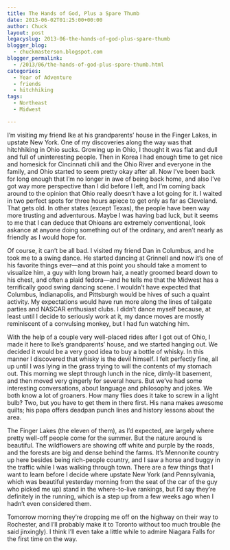 ```yaml
---
title: The Hands of God, Plus a Spare Thumb
date: 2013-06-02T01:25:00+00:00
author: Chuck
layout: post
legacyslug: 2013-06-the-hands-of-god-plus-spare-thumb
blogger_blog:
  - chuckmasterson.blogspot.com
blogger_permalink:
  - /2013/06/the-hands-of-god-plus-spare-thumb.html
categories:
  - Year of Adventure
  - friends
  - hitchhiking
tags:
  - Northeast
  - Midwest

---
```


I’m visiting my friend Ike at his grandparents’ house in the Finger
Lakes, in upstate New York. One of my discoveries along the way was that
hitchhiking in Ohio sucks. Growing up in Ohio, I thought it was flat and dull
and full of uninteresting people. Then in Korea I had enough time to get nice
and homesick for Cincinnati chili and the Ohio River and everyone in the
family, and Ohio started to seem pretty okay after all. Now I’ve been
back for long enough that I’m no longer in awe of being back home, and
also I’ve got way more perspective than I did before I left, and
I’m coming back around to the opinion that Ohio really doesn’t have
a lot going for it. I waited in two perfect spots for three hours apiece to get
only as far as Cleveland. That gets old. In other states (except Texas), the
people have been way more trusting and adventurous. Maybe I was having bad
luck, but it seems to me that I can deduce that Ohioans are extremely
conventional, look askance at anyone doing something out of the ordinary, and
aren’t nearly as friendly as I would hope for.

Of course, it can’t be all bad. I visited my friend Dan in Columbus, and
he took me to a swing dance. He started dancing at Grinnell and now it’s
one of his favorite things ever—and at this point you should take a moment to
visualize him, a guy with long brown hair, a neatly groomed beard down to his
chest, and often a plaid fedora—and he tells me that the Midwest has a
terrifically good swing dancing scene. I wouldn’t have expected that
Columbus, Indianapolis, and Pittsburgh would be hives of such a quaint
activity. My expectations would have run more along the lines of tailgate
parties and NASCAR enthusiast clubs. I didn’t dance myself because, at
least until I decide to seriously work at it, my dance moves are mostly
reminiscent of a convulsing monkey, but I had fun watching him.

With the help of a couple very well-placed rides after I got out of Ohio, I
made it here to Ike’s grandparents’ house, and we started hanging
out. We decided it would be a very good idea to buy a bottle of whisky. In this
manner I discovered that whisky is the devil himself. I felt perfectly fine,
all up until I was lying in the grass trying to will the contents of my stomach
out. This morning we slept through lunch in the nice, dimly-lit basement, and
then moved very gingerly for several hours. But we’ve had some
interesting conversations, about language and philosophy and jokes. We both
know a lot of groaners. How many flies does it take to screw in a light bulb?
Two, but you have to get them in there first. His nana makes awesome quilts;
his papa offers deadpan punch lines and history lessons about the area.

The Finger Lakes (the eleven of them), as I’d expected, are largely where
pretty well-off people come for the summer. But the nature around is beautiful.
The wildflowers are showing off white and purple by the roads, and the forests
are big and dense behind the farms. It’s Mennonite country up here
besides being rich-people country, and I saw a horse and buggy in the traffic
while I was walking through town. There are a few things that I want to learn
before I decide where upstate New York (and Pennsylvania, which was beautiful
yesterday morning from the seat of the car of the guy who picked me up) stand
in the where-to-live rankings, but I’d say they’re definitely in
the running, which is a step up from a few weeks ago when I hadn’t even
considered them.

Tomorrow morning they’re dropping me off on the highway on their way to
Rochester, and I’ll probably make it to Toronto without too much trouble
(he said jinxingly). I think I’ll even take a little while to admire
Niagara Falls for the first time on the way.

